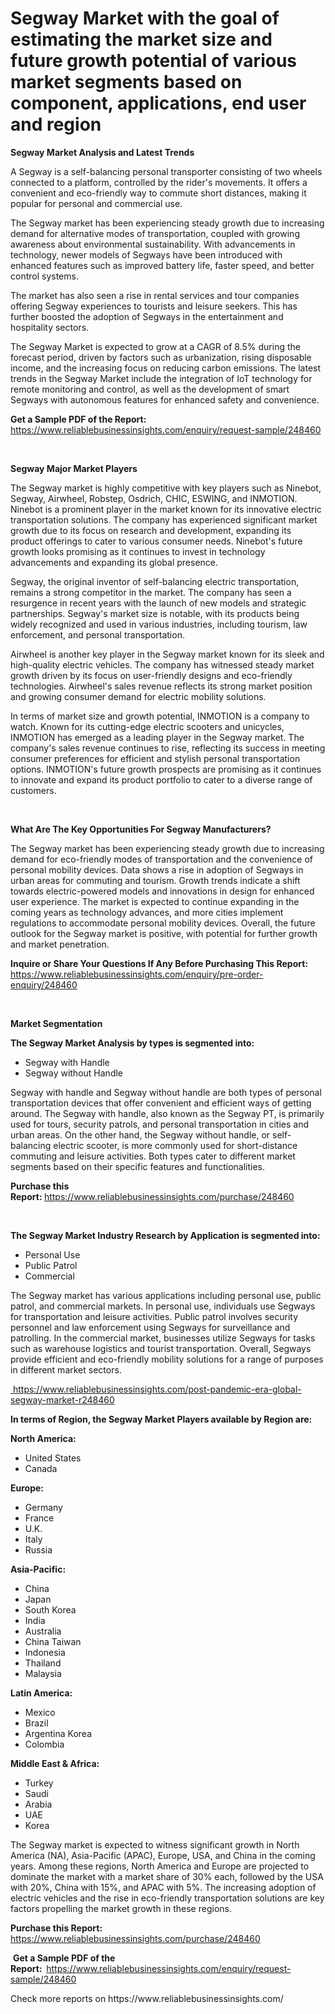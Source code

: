 <p><h1>Segway Market with the goal of estimating the market size and future growth potential of various market segments based on component, applications, end user and region</h1></p><p><strong>Segway Market Analysis and Latest Trends</strong></p>
<p><p>A Segway is a self-balancing personal transporter consisting of two wheels connected to a platform, controlled by the rider's movements. It offers a convenient and eco-friendly way to commute short distances, making it popular for personal and commercial use.</p><p>The Segway market has been experiencing steady growth due to increasing demand for alternative modes of transportation, coupled with growing awareness about environmental sustainability. With advancements in technology, newer models of Segways have been introduced with enhanced features such as improved battery life, faster speed, and better control systems.</p><p>The market has also seen a rise in rental services and tour companies offering Segway experiences to tourists and leisure seekers. This has further boosted the adoption of Segways in the entertainment and hospitality sectors.</p><p>The Segway Market is expected to grow at a CAGR of 8.5% during the forecast period, driven by factors such as urbanization, rising disposable income, and the increasing focus on reducing carbon emissions. The latest trends in the Segway Market include the integration of IoT technology for remote monitoring and control, as well as the development of smart Segways with autonomous features for enhanced safety and convenience.</p></p>
<p><strong>Get a Sample PDF of the Report:&nbsp;</strong> <a href="https://www.reliablebusinessinsights.com/enquiry/request-sample/248460">https://www.reliablebusinessinsights.com/enquiry/request-sample/248460</a></p>
<p>&nbsp;</p>
<p><strong>Segway Major Market Players</strong></p>
<p><p>The Segway market is highly competitive with key players such as Ninebot, Segway, Airwheel, Robstep, Osdrich, CHIC, ESWING, and INMOTION. Ninebot is a prominent player in the market known for its innovative electric transportation solutions. The company has experienced significant market growth due to its focus on research and development, expanding its product offerings to cater to various consumer needs. Ninebot's future growth looks promising as it continues to invest in technology advancements and expanding its global presence.</p><p>Segway, the original inventor of self-balancing electric transportation, remains a strong competitor in the market. The company has seen a resurgence in recent years with the launch of new models and strategic partnerships. Segway's market size is notable, with its products being widely recognized and used in various industries, including tourism, law enforcement, and personal transportation.</p><p>Airwheel is another key player in the Segway market known for its sleek and high-quality electric vehicles. The company has witnessed steady market growth driven by its focus on user-friendly designs and eco-friendly technologies. Airwheel's sales revenue reflects its strong market position and growing consumer demand for electric mobility solutions.</p><p>In terms of market size and growth potential, INMOTION is a company to watch. Known for its cutting-edge electric scooters and unicycles, INMOTION has emerged as a leading player in the Segway market. The company's sales revenue continues to rise, reflecting its success in meeting consumer preferences for efficient and stylish personal transportation options. INMOTION's future growth prospects are promising as it continues to innovate and expand its product portfolio to cater to a diverse range of customers.</p></p>
<p>&nbsp;</p>
<p><strong>What Are The Key Opportunities For Segway Manufacturers?</strong></p>
<p><p>The Segway market has been experiencing steady growth due to increasing demand for eco-friendly modes of transportation and the convenience of personal mobility devices. Data shows a rise in adoption of Segways in urban areas for commuting and tourism. Growth trends indicate a shift towards electric-powered models and innovations in design for enhanced user experience. The market is expected to continue expanding in the coming years as technology advances, and more cities implement regulations to accommodate personal mobility devices. Overall, the future outlook for the Segway market is positive, with potential for further growth and market penetration.</p></p>
<p><strong>Inquire or Share Your Questions If Any Before Purchasing This Report:</strong> <a href="https://www.reliablebusinessinsights.com/enquiry/pre-order-enquiry/248460">https://www.reliablebusinessinsights.com/enquiry/pre-order-enquiry/248460</a></p>
<p>&nbsp;</p>
<p><strong>Market Segmentation</strong></p>
<p><strong>The Segway Market Analysis by types is segmented into:</strong></p>
<p><ul><li>Segway with Handle</li><li>Segway without Handle</li></ul></p>
<p><p>Segway with handle and Segway without handle are both types of personal transportation devices that offer convenient and efficient ways of getting around. The Segway with handle, also known as the Segway PT, is primarily used for tours, security patrols, and personal transportation in cities and urban areas. On the other hand, the Segway without handle, or self-balancing electric scooter, is more commonly used for short-distance commuting and leisure activities. Both types cater to different market segments based on their specific features and functionalities.</p></p>
<p><strong>Purchase this Report:&nbsp;</strong><a href="https://www.reliablebusinessinsights.com/purchase/248460">https://www.reliablebusinessinsights.com/purchase/248460</a></p>
<p>&nbsp;</p>
<p><strong>The Segway Market Industry Research by Application is segmented into:</strong></p>
<p><ul><li>Personal Use</li><li>Public Patrol</li><li>Commercial</li></ul></p>
<p><p>The Segway market has various applications including personal use, public patrol, and commercial markets. In personal use, individuals use Segways for transportation and leisure activities. Public patrol involves security personnel and law enforcement using Segways for surveillance and patrolling. In the commercial market, businesses utilize Segways for tasks such as warehouse logistics and tourist transportation. Overall, Segways provide efficient and eco-friendly mobility solutions for a range of purposes in different market sectors.</p></p>
<p><a href="https://www.reliablebusinessinsights.com/post-pandemic-era-global-segway-market-r248460">&nbsp;https://www.reliablebusinessinsights.com/post-pandemic-era-global-segway-market-r248460</a></p>
<p><strong>In terms of Region, the Segway Market Players available by Region are:</strong></p>
<p>
    <p> <strong> North America: </strong>
        <ul>
            <li>United States</li>
            <li>Canada</li>
        </ul>
        </p> 
    <p> <strong> Europe: </strong>
        <ul>
            <li>Germany</li>
            <li>France</li>
            <li>U.K.</li>
            <li>Italy</li>
            <li>Russia</li>
        </ul>
        </p> 
    <p> <strong> Asia-Pacific: </strong>
        <ul>
            <li>China</li>
            <li>Japan</li>
            <li>South Korea</li>
            <li>India</li>
            <li>Australia</li>
            <li>China Taiwan</li>
            <li>Indonesia</li>
            <li>Thailand</li>
            <li>Malaysia</li>
        </ul>
        </p> 
    <p> <strong> Latin America: </strong>
        <ul>
            <li>Mexico</li>
            <li>Brazil</li>
            <li>Argentina Korea</li>
            <li>Colombia</li>
        </ul>
        </p> 
    <p> <strong> Middle East & Africa: </strong>
        <ul>
            <li>Turkey</li>
            <li>Saudi</li>
            <li>Arabia</li>
            <li>UAE</li>
            <li>Korea</li>
        </ul>
    </p>
    </p>
<p><p>The Segway market is expected to witness significant growth in North America (NA), Asia-Pacific (APAC), Europe, USA, and China in the coming years. Among these regions, North America and Europe are projected to dominate the market with a market share of 30% each, followed by the USA with 20%, China with 15%, and APAC with 5%. The increasing adoption of electric vehicles and the rise in eco-friendly transportation solutions are key factors propelling the market growth in these regions.</p></p>
<p><strong>Purchase this Report: </strong><a href="https://www.reliablebusinessinsights.com/purchase/248460">https://www.reliablebusinessinsights.com/purchase/248460</a></p>
<p>&nbsp;<strong>Get a Sample PDF of the Report:&nbsp;&nbsp;</strong><a href="https://www.reliablebusinessinsights.com/enquiry/request-sample/248460">https://www.reliablebusinessinsights.com/enquiry/request-sample/248460</a></p>
<p><strong></strong></p>
<p>Check more reports on https://www.reliablebusinessinsights.com/</p>